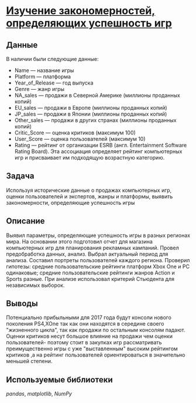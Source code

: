 # [Изучение закономерностей, определяющих успешность игр](game_store_analysis.ipynb)
## Данные

В наличии были следующие данные:

- Name — название игры
- Platform — платформа
- Year_of_Release — год выпуска
- Genre — жанр игры
- NA_sales — продажи в Северной Америке (миллионы проданных копий)
- EU_sales — продажи в Европе (миллионы проданных копий)
- JP_sales — продажи в Японии (миллионы проданных копий)
- Other_sales — продажи в других странах (миллионы проданных копий)
- Critic_Score — оценка критиков (максимум 100)
- User_Score — оценка пользователей (максимум 10)
- Rating — рейтинг от организации ESRB (англ. Entertainment Software Rating Board). Эта ассоциация определяет рейтинг компьютерных игр и присваивает им подходящую возрастную категорию.

## Задача

Используя исторические данные о продажах компьютерных игр, оценки пользователей и экспертов, жанры и платформы, выявить закономерности, определяющие успешность игры 

## Описание

Выявил параметры, определяющие успешность игры в разных регионах мира. На основании этого подготовил отчет для магазина компьютерных игр для планирования рекламных кампаний. Провел предобработка данных, анализ. Выбрал актуальный период для анализа. Составил портреты пользователей каждого региона. Проверил гипотезы: средние пользовательские рейтинги платформ Xbox One и PC одинаковые; средние пользовательские рейтинги жанров Action и Sports разные. При анализе использовал критерий Стьюдента для независимых выборок.

## Выводы

Потенциально прибыльными для 2017 года будут консоли нового поколения PS4,XOne так как они находятся в середине своего "жизненного цикла", так как продажи по остальным консолям падают. Оценки критиков несут большое влияние на продажи чем оценки пользователей-  поэтому стоит в закупках игр рассматривать преимущественно игры с уже "выставленным" высоким рейтингом критиков ,а на рейтинг пользователей ориентироваться в значительно меньшей степени.

## Используемые библиотеки
*pandas*, *matplotlib*, *NumPy*
